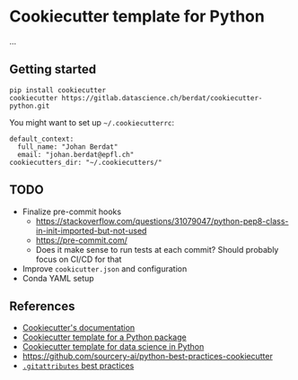 # Cookiecutter template for Python

...


## Getting started

```
pip install cookiecutter
cookiecutter https://gitlab.datascience.ch/berdat/cookiecutter-python.git
```

You might want to set up `~/.cookiecutterrc`:

```
default_context:
  full_name: "Johan Berdat"
  email: "johan.berdat@epfl.ch"
cookiecutters_dir: "~/.cookiecutters/"
```


## TODO

 * Finalize pre-commit hooks
   * https://stackoverflow.com/questions/31079047/python-pep8-class-in-init-imported-but-not-used
   * https://pre-commit.com/
   * Does it make sense to run tests at each commit? Should probably focus on CI/CD for that
 * Improve `cookicutter.json` and configuration
 * Conda YAML setup


## References

 * [Cookiecutter's documentation](https://cookiecutter.readthedocs.io/)
 * [Cookiecutter template for a Python package](https://github.com/audreyfeldroy/cookiecutter-pypackage)
 * [Cookiecutter template for data science in Python](https://github.com/drivendata/cookiecutter-data-science)
 * https://github.com/sourcery-ai/python-best-practices-cookiecutter
 * [`.gitattributes` best practices](https://rehansaeed.com/gitattributes-best-practices/)
